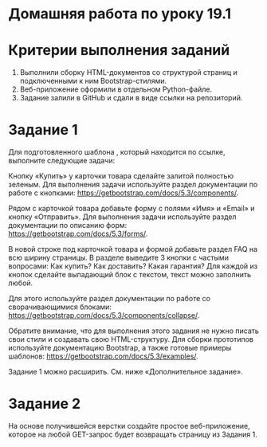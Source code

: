 # Домашняя работа по уроку 19.1

# Критерии выполнения заданий

1) Выполнили сборку HTML-документов со структурой страниц и подключенными к ним Bootstrap-стилями.
2) Веб-приложение оформили в отдельном Python-файле.
3) Задание залили в GitHub и сдали в виде ссылки на репозиторий.

# Задание 1

Для подготовленного шаблона , который находится по ссылке, выполните следующие задачи:

Кнопку «Купить» у карточки товара сделайте залитой полностью зеленым.
Для выполнения задачи используйте раздел документации по работе с кнопками: https://getbootstrap.com/docs/5.3/components/.

Рядом с карточкой товара добавьте форму с полями «Имя» и «Email» и кнопку «Отправить».
Для выполнения задачи используйте раздел документации по описанию форм: https://getbootstrap.com/docs/5.3/forms/.

В новой строке под карточкой товара и формой добавьте раздел FAQ на всю ширину страницы. В разделе выведите 3 кнопки с частыми вопросами:
Как купить?
Как доставить?
Какая гарантия?
Для каждой из кнопок сделайте выпадающий блок с текстом, текст можно заполнить любой.

Для этого используйте раздел документации по работе со сворачивающимися блоками: https://getbootstrap.com/docs/5.3/components/collapse/.

Обратите внимание, что для выполнения этого задания не нужно писать свои стили и создавать свою HTML-структуру. Для сборки прототипов используйте документацию Bootstrap, а также готовые примеры шаблонов: https://getbootstrap.com/docs/5.3/examples/.

Задание 1 можно расширить. См. ниже «Дополнительное задание».

# Задание 2

На основе получившейся верстки создайте простое веб-приложение, которое на любой GET-запрос будет возвращать страницу из Задания 1.
